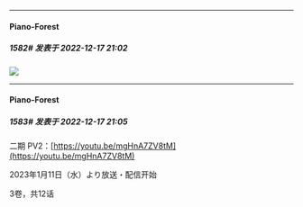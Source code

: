 

*****

####  Piano-Forest  
##### 1582#       发表于 2022-12-17 21:02

<img src="https://p.sda1.dev/8/c534d127495e941ec603b9b801285923/79.jpg" referrerpolicy="no-referrer">

*****

####  Piano-Forest  
##### 1583#       发表于 2022-12-17 21:05

二期 PV2：[https://youtu.be/mgHnA7ZV8tM](https://youtu.be/mgHnA7ZV8tM)

2023年1月11日（水）より放送・配信开始

3卷，共12话

